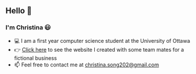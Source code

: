 ## Hello :wave:

### I'm Christina :smiley:

* :computer: I am a first year computer science student at the University of Ottawa
* :point_right: [Click here](https://nudge-inc.github.io/) to see the website I created with some team mates for a fictional business
* :mailbox: Feel free to contact me at christina.song202@gmail.com
